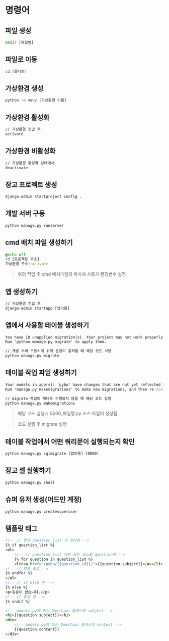 # 명령어

## 파일 생성

```cmd
mkdir [파일명]
```

## 파일로 이동

```cmd
cd [폴더명]
```

## 가상환경 생성

```cmd
python -m venv [가상환경 이름]
```

## 가상환경 활성화

```cmd
// 가상환경 진입 후
activate
```

## 가상환경 비활성화

```cmd
// 가상환경 활성화 상태에서
deactivate
```

## 장고 프로젝트 생성

```cmd
django-admin startproject config .
```

## 개발 서버 구동

```cmd
python manage.py runserver
```

## cmd 배치 파일 생성하기

```cmd
@echo off
cd [프로젝트 주소]
가상환경 주소/activate
```

> 위의 작업 후 cmd 배치파일의 위치에 사용자 환경변수 설정

## 앱 생성하기

```cmd
// 가상환경 진입 후
django-admin startapp [앱이름]
```

## 앱에서 사용할 테이블 생성하기

```cmd
You have 18 unapplied migration(s). Your project may not work properly until you apply the migrations for app(s): admin, auth, contenttypes, sessions.
Run 'python manage.py migrate' to apply them.
```

```cmd
// 개발 서버 구동시에 위의 문장이 출력될 때 해당 코드 사용
python manage.py migrate
```

## 테이블 작업 파일 생성하기

```cmd
Your models in app(s): 'pybo' have changes that are not yet reflected in a migration, and so won't be applied.
Run 'manage.py makemigrations' to make new migrations, and then re-run 'manage.py migrate' to apply them
```

```cmd
// migrate 작업이 제대로 수행되지 않을 때 해당 코드 실행
python manage.py makemigrations
```

> 해당 코드 실행시 0000_파일명.py 소스 파일이 생성됨
>
> 코드 실행 후 migrate 실행

## 테이블 작업에서 어떤 쿼리문이 실행되는지 확인

```cmd
python manage.py sqlmigrate [앱이름] [0000]
```

## 장고 셀 실행하기

```cmd
python manage.py shell
```

## 슈퍼 유저 생성(어드민 계정)

```cmd
python manage.py createsuperuser
```

## 템플릿 태그

```html
<!-- // 만약 question_list 가 있다면 -->
{% if question_list %}  
<ul>
    <!-- // question_list 내의 모든 요소를 question에 -->
    {% for question in question_list %} 
    <li><a href="/pybo/{{question.id}}/">{{question.subject}}</a></li>
<!-- // 반복 종료 -->
{% endfor %}    
</ul>
<!-- // if else 문 -->
{% else %}  
<p>질문이 없습니다.</p>
<!-- if 종료 문 -->
{% endif %} 
```

```html
<!-- models.py에 있는 Question 클래스의 subject -->
<h1>{{question.subject}}</h1>
<div>
    <!-- models.py에 있는 Question 클래스의 content -->
    {{question.content}}
</div>
```

